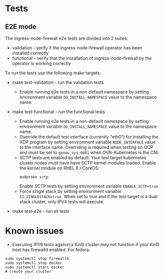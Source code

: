 # Tests

## E2E mode

The ingress-node-firewall e2e tests are divided into 2 suites:
- validation - verify if the ingress-node-firewall operator has been installed correctly
- functional - verify that the installation of ingress-node-firewall by the operator is working correctly

To run the tests use the following make targets:
- make test-validation - run the validation tests
    - Enable running e2e tests in a non-default namespace by setting environment variable `OO_INSTALL_NAMESPACE` value to the namespace name.
- make test-functional - run the functional tests
    - Enable running e2e tests in a non-default namespace by setting environment variable `OO_INSTALL_NAMESPACE` value to the namespace name.
    - Override the default test interface (currently "eth0") for installing the XDP program by setting environment variable `NODE_INTERFACE` value to the interface name. Overriding is required when testing on OCP and must be set to `genev_sys_6081` when OVN-Kubernetes is the CNI.
    - SCTP tests are enabled by default. Your test target kubernetes cluster nodes must have have SCTP kernel modules loaded.
      Enable the kernel module on RHEL 8 / CoreOS:
      ```shell
      modprobe sctp
      ```
      Enable SCTP tests by setting environment variable `ENABLE_SCTP=true`
    - Force single stack by setting environment variable `IS_SINGLESTACK=true`. When set to true and if the test target is a dual stack cluster, only IPV4 tests will execute.

- make test-e2e - run all tests

# Known issues
- Executing IPV6 tests against a KinD cluster may not function if your KinD host has firewalld enabled.
For fedora:
```shell
sudo systemctl stop firewalld
sudo systemctl stop docker
sudo systemctl start docker
# create your cluster
```
